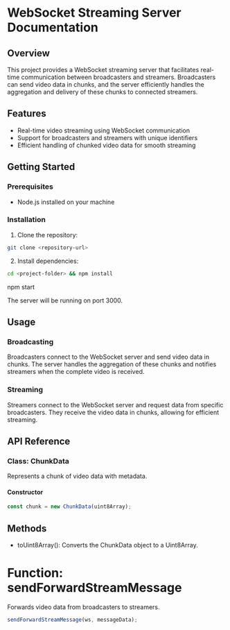 # WebSocket Streaming Server Documentation

## Overview

This project provides a WebSocket streaming server that facilitates real-time communication between broadcasters and streamers. Broadcasters can send video data in chunks, and the server efficiently handles the aggregation and delivery of these chunks to connected streamers.

## Features

* Real-time video streaming using WebSocket communication
* Support for broadcasters and streamers with unique identifiers
* Efficient handling of chunked video data for smooth streaming

## Getting Started

### Prerequisites

* Node.js installed on your machine

### Installation

1. Clone the repository:

```bash
git clone <repository-url>
```
2. Install dependencies:
```bash 
cd <project-folder> && npm install
```

npm start


The server will be running on port 3000.

## Usage

### Broadcasting

Broadcasters connect to the WebSocket server and send video data in chunks. The server handles the aggregation of these chunks and notifies streamers when the complete video is received.

### Streaming

Streamers connect to the WebSocket server and request data from specific broadcasters. They receive the video data in chunks, allowing for efficient streaming.

## API Reference

### Class: ChunkData

Represents a chunk of video data with metadata.

#### Constructor

```javascript
const chunk = new ChunkData(uint8Array);
```

## Methods
- toUint8Array(): Converts the ChunkData object to a Uint8Array.
# Function: sendForwardStreamMessage
Forwards video data from broadcasters to streamers.
```javascript
sendForwardStreamMessage(ws, messageData);
```
